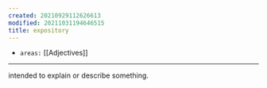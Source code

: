```yaml
---
created: 20210929112626613
modified: 20211031194646515
title: expository
---
```


- `areas:` [[Adjectives]]

---

intended to explain or describe something.
